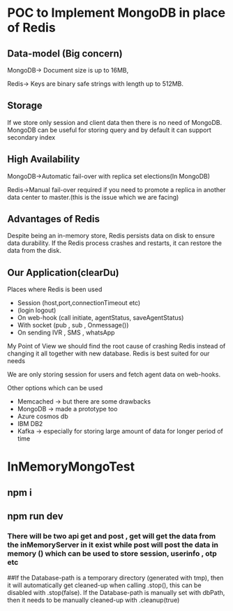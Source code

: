 # POC  to Implement MongoDB in place of Redis

## Data-model (Big concern)

MongoDB-> Document size is up to 16MB, 

Redis-> Keys are binary safe strings with length up to 512MB.

## Storage
If we store only session and client data then there is no need of MongoDB.
MongoDB can be useful for storing query and by default it can support secondary index

## High Availability

MongoDB->Automatic fail-over with replica set elections(In MongoDB)

Redis->Manual fail-over required if you need to promote a replica in another data center to master.(this is the issue which we are facing)

## Advantages of Redis
Despite being an in-memory store, Redis persists data on disk to ensure data durability. If the Redis process crashes and restarts, it can restore the data from the disk.

## Our Application(clearDu)

Places where Redis is been used
* Session (host,port,connectionTimeout etc)
* (login logout)
* On web-hook (call initiate, agentStatus, saveAgentStatus)
* With socket (pub , sub , Onmessage())
* On sending IVR , SMS , whatsApp







My Point of View
we should find the root cause of crashing Redis instead of changing it all together with new database. Redis is best suited for our needs

We are only storing session for users and fetch agent data on web-hooks.

Other options which can be used 
* Memcached -> but there are some drawbacks
* MongoDB -> made a prototype too
* Azure cosmos db 
* IBM DB2
* Kafka -> especially for storing large amount of data for longer period of time


# InMemoryMongoTest

## npm i 
## npm run dev

### There will be two api get and post , get will get the data from the inMemoryServer in it exist while post will post the data in memory () which can be used to store session, userinfo , otp etc

##If the Database-path is a temporary directory (generated with tmp), then it will automatically get cleaned-up when calling .stop(), this can be disabled with .stop(false).
If the Database-path is manually set with dbPath, then it needs to be manually cleaned-up with .cleanup(true)
